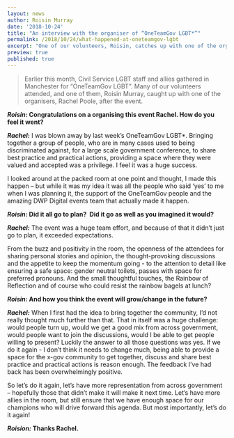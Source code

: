 ```yaml
---
layout: news
author: Roisin Murray
date: '2018-10-24'
title: "An interview with the organiser of “OneTeamGov LGBT*”"
permalink: /2018/10/24/what-happened-at-oneteamgov-lgbt
excerpt: "One of our volunteers, Roisin, catches up with one of the organisers of the OneTeamGov LGBT* event that took place in Manchester this month."
preview: true
published: true
---
```


> Earlier this month, Civil Service LGBT staff and allies gathered in Manchester for “OneTeamGov LGBT”. Many of our volunteers attended, and one of them, Roisin Murray, caught up with one of the organisers, Rachel Poole, after the event.

***Roisin:* Congratulations on a organising this event Rachel. How do you feel it went?**

***Rachel:*** I was blown away by last week’s OneTeamGov LGBT*. Bringing together a group of people, who are in many cases used to being discriminated against, for a large scale government conference, to share best practice and practical actions, providing a space where they were valued and accepted was a privilege. I feel it was a huge success.

I looked around at the packed room at one point and thought, I made this happen – but while it was my idea it was all the people who said ‘yes’ to me when I was planning it, the support of the OneTeamGov people and the amazing DWP Digital events team that actually made it happen.

***Roisin:* Did it all go to plan?  Did it go as well as you imagined it would?**

***Rachel:*** The event was a huge team effort, and because of that it didn’t just go to plan, it exceeded expectations.

From the buzz and positivity in the room, the openness of the attendees for sharing personal stories and opinion, the thought-provoking discussions and the appetite to keep the momentum going - to the attention to detail like ensuring a safe space: gender neutral toilets, passes with space for preferred pronouns. And the small thoughtful touches, the Rainbow of Reflection and of course who could resist the rainbow bagels at lunch?

***Roisin:* And how you think the event will grow/change in the future?**

***Rachel:*** When I first had the idea to bring together the community, I’d not really thought much further than that. That in itself was a huge challenge: would people turn up, would we get a good mix from across government, would people want to join the discussions, would I be able to get people willing to present?
Luckily the answer to all those questions was yes.
If we do it again - I don’t think it needs to change much, being able to provide a space for the x-gov community to get together, discuss and share best practice and practical actions is reason enough. The feedback I’ve had back has been overwhelmingly positive.

So let’s do it again, let’s have more representation from across government – hopefully those that didn’t make it will make it next time. Let’s have more allies in the room, but still ensure that we have enough space for our champions who will drive forward this agenda. But most importantly, let’s do it again!

***Roision:* Thanks Rachel.**
